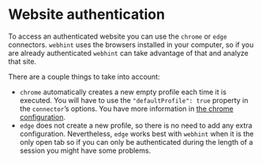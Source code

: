 # Website authentication

To access an authenticated website you can use the `chrome` or `edge`
connectors. `webhint` uses the browsers installed in your computer,
so if you are already authenticated `webhint` can take advantage of
that and analyze that site.

There are a couple things to take into account:

* `chrome` automatically creates a new empty profile each time it is
  executed. You will have to use the `"defaultProfile": true` property
  in the `connector`’s options. You have more information in
  [the chrome configuration][chrome configuration].
* `edge` does not create a new profile, so there is no need to add any
  extra configuration. Nevertheless, `edge` works best with `webhint`
  when it is the only open tab so if you can only be authenticated
  during the length of a session you might have some problems.

<!-- Link labels: -->

[chrome configuration]: ../concepts/connectors.md#rdc-config
